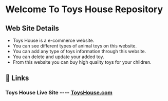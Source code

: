 # Welcome To Toys House Repository
## Web Site Details

* Toys House is a e-commerce website.
* You can see different types of animal toys on this website.
* You can add any type of toys information through this website.
* You can delete and update your added toy.
* From this website you can buy high quality toys for your children.
## 🔗 Links
### Toys House Live Site ---- [ToysHouse.com](https://silver-mooncake-9b2713.netlify.app/ "title text!")